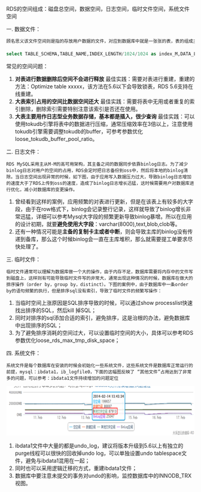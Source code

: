 RDS的空间组成：磁盘总空间，数据空间，日志空间，临时文件空间，系统文件空间



一. 数据文件：

```sql
顾名思义该文件空间则是指的存放用户数据的文件，对应到数据库中就是一张张的表，表的组成主要包括：数据和索引两类，所以当你看到你的数据文件占用实例的空间非常多的时候，你需要看一下到底是哪一张表占用了我的空间，用户可以通过数据库的数据字典找到系统中占用最大的表：

select TABLE_SCHEMA,TABLE_NAME,INDEX_LENGTH/1024/1024 as index_M,DATA_LENGTH/1024/1024 as data_M from TABLES order by (INDEX_LENGTH+DATA_LENGTH) desc limit 10
```

常见的空间问题：

1. **对表进行数据删除后空间不会进行释放**
   最佳实践：需要对表进行重建，重建的方法：Optimize table xxxxx，该方法在5.6以下会导致锁表，RDS 5.6支持在线重建。
2. **大表索引占用的空间比数据空间还大**
   最佳实践：需要将表中无用或者重复的索引删除，删除索引需要特别注意该索引是否还在使用。
3. **大表主要用作日志型业务数据存储，基本都是插入，很少查询**
   最佳实践：可以使用tokudb引擎将表中的数据进行压缩，通常压缩效率在3倍以上，注意使用tokudb引擎需要调整tokudb的buffer，可参考参数优化loose_tokudb_buffer_pool_ratio。

二. 日志文件：

```
RDS MySQL采用主从M-M的高可用架构，其主备之间的数据同步依靠binlog日志。为了减少binlog日志对用户的空间的占用，RDS会定时把日志备份到oss中，然后将本地的binlog清除。当日志空间出现异常的时候，如下图，由于应用写入数据压力过大，导致binlog日志增加的速度大于了RDS上传到oss的速度，造成了binlog日志增长迅猛，这时候需要用户对数据库进行优化，减小对数据库的变更操作。
```

1. 曾经看到这样的案例，应用频繁的对表进行更新，但是在该表上有较多的大字段，由于在row格式下，binlog会记录整行记录，这样就导致了binlog增长非常迅猛，详细可以参考Mysql大字段的频繁更新导致binlog暴增。所以在应用的设计初期，就要**避免使用大字段**：varchar(8000),text,blob,clob等。
2. 还有一种情况可能是**主备的复制卡主或者中断**，则会导致主库的binlog没有传递到备库，那么这个时候binlog会一直在主库堆积，那么就需要提工单要求尽快处理了。

三. 临时文件：

```
临时文件通常可以理解为数据库做一个大的操作，由于内存不足，数据库需要将内存中的文件写到磁盘上，这样则有可能导致临时文件写的非常大，通常出现这种情况的时候，数据库在做大的排序操作（order by，group by，distinct）。下图的案例中，由于数据库中一条order by的语句频繁的执行，但是排序sql没有索引，导致了临时文件的频繁写操作：
```

1. 当临时空间上涨原因是SQL排序导致的时候，可以通过show processlist快速找出排序的SQL，然后kill 掉SQL；
2. 同时对排序的sql添加合适的索引，避免排序，这是治根的办法，避免数据库中出现排序的SQL；
3. 为了避免排序消耗的空间过大，可以设置临时空间的大小，具体可以参考RDS参数优化loose_rds_max_tmp_disk_space；

四. 系统文件：

```
系统文件是每个数据库在安装的时候会初始化一些系统文件，这些系统文件是数据库正常运行的前提，mysql：ibdata1，ib_logfile0，下面的这幅图反映了 “其他文件”占用达到了非常多的问题，可以参考：ibdata1文件持续增加的问题定位 
```

![screenshot](assets/c6db16e62ad4d8c103d83bab00a93c3a8969fe2d.png)

1. ibdata1文件中大量的都是undo_log，建议将版本升级到5.6以上有独立的purge线程可以很快的回收掉undo log，可以单独设置undo tablespace文件，避免与ibdata1混用在一起；
2. 同时也可以采用逻辑迁移的方式，重建ibdata1文件；
3. 数据库中要注意未提交的事务对undo的影响，监控数据库中的INNODB_TRX视图。